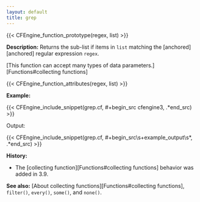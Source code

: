 ```yaml
---
layout: default
title: grep
---
```


{{< CFEngine_function_prototype(regex, list) >}}

**Description:** Returns the sub-list if items  in `list` matching the
[anchored][anchored] regular expression `regex`.

[This function can accept many types of data parameters.][Functions#collecting functions]

{{< CFEngine_function_attributes(regex, list) >}}

**Example:**

{{< CFEngine_include_snippet(grep.cf, #\+begin_src cfengine3, .*end_src) >}}

Output:

{{< CFEngine_include_snippet(grep.cf, #\+begin_src\s+example_output\s*, .*end_src) >}}

**History:**

- The [collecting function][Functions#collecting functions] behavior was added in 3.9.

**See also:** [About collecting functions][Functions#collecting functions], `filter()`, `every()`, `some()`, and `none()`.

